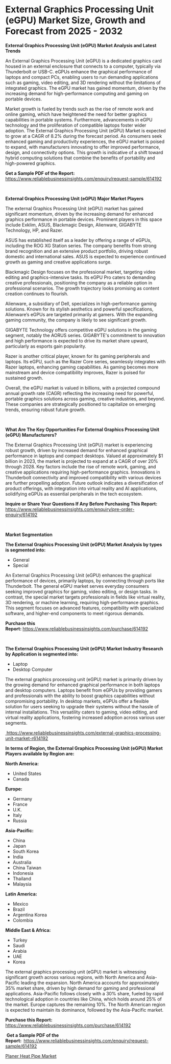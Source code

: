 <p><h1>External Graphics Processing Unit (eGPU) Market Size, Growth and Forecast from 2025 - 2032</h1></p><p><strong>External Graphics Processing Unit (eGPU) Market Analysis and Latest Trends</strong></p>
<p><p>An External Graphics Processing Unit (eGPU) is a dedicated graphics card housed in an external enclosure that connects to a computer, typically via Thunderbolt or USB-C. eGPUs enhance the graphical performance of laptops and compact PCs, enabling users to run demanding applications such as gaming, video editing, and 3D rendering without the limitations of integrated graphics. The eGPU market has gained momentum, driven by the increasing demand for high-performance computing and gaming on portable devices.</p><p>Market growth is fueled by trends such as the rise of remote work and online gaming, which have heightened the need for better graphics capabilities in portable systems. Furthermore, advancements in eGPU technology and the proliferation of compatible laptops foster wider adoption. The External Graphics Processing Unit (eGPU) Market is expected to grow at a CAGR of 8.2% during the forecast period. As consumers seek enhanced gaming and productivity experiences, the eGPU market is poised to expand, with manufacturers innovating to offer improved performance, design, and connectivity options. This growth is indicative of a shift toward hybrid computing solutions that combine the benefits of portability and high-powered graphics.</p></p>
<p><strong>Get a Sample PDF of the Report:&nbsp;</strong> <a href="https://www.reliablebusinessinsights.com/enquiry/request-sample/614192?utm_campaign=3148&utm_medium=2&utm_source=Github&utm_content=ia&utm_term=06042025&utm_id=external-graphics-processing-unit-egpu">https://www.reliablebusinessinsights.com/enquiry/request-sample/614192</a></p>
<p>&nbsp;</p>
<p><strong>External Graphics Processing Unit (eGPU) Major Market Players</strong></p>
<p><p>The external Graphics Processing Unit (eGPU) market has gained significant momentum, driven by the increasing demand for enhanced graphics performance in portable devices. Prominent players in this space include Exklim, ASUS, Blackmagic Design, Alienware, GIGABYTE Technology, HP, and Razer.</p><p>ASUS has established itself as a leader by offering a range of eGPUs, including the ROG XG Station series. The company benefits from strong brand recognition and an extensive product portfolio, driving robust domestic and international sales. ASUS is expected to experience continued growth as gaming and creative applications surge.</p><p>Blackmagic Design focuses on the professional market, targeting video editing and graphics-intensive tasks. Its eGPU Pro caters to demanding creative professionals, positioning the company as a reliable option in professional scenarios. The growth trajectory looks promising as content creation continues to flourish.</p><p>Alienware, a subsidiary of Dell, specializes in high-performance gaming solutions. Known for its stylish aesthetics and powerful specifications, Alienware’s eGPUs are targeted primarily at gamers. With the expanding gaming community, the company is likely to see significant growth.</p><p>GIGABYTE Technology offers competitive eGPU solutions in the gaming segment, notably the AORUS series. GIGABYTE's commitment to innovation and high performance is expected to drive its market share upward, particularly as esports gain popularity.</p><p>Razer is another critical player, known for its gaming peripherals and laptops. Its eGPU, such as the Razer Core series, seamlessly integrates with Razer laptops, enhancing gaming capabilities. As gaming becomes more mainstream and device compatibility improves, Razer is poised for sustained growth.</p><p>Overall, the eGPU market is valued in billions, with a projected compound annual growth rate (CAGR) reflecting the increasing need for powerful, portable graphics solutions across gaming, creative industries, and beyond. These companies are strategically positioned to capitalize on emerging trends, ensuring robust future growth.</p></p>
<p>&nbsp;</p>
<p><strong>What Are The Key Opportunities For External Graphics Processing Unit (eGPU) Manufacturers?</strong></p>
<p><p>The External Graphics Processing Unit (eGPU) market is experiencing robust growth, driven by increased demand for enhanced graphical performance in laptops and compact desktops. Valued at approximately $1 billion in 2023, the market is projected to expand at a CAGR of over 20% through 2028. Key factors include the rise of remote work, gaming, and creative applications requiring high-performance graphics. Innovations in Thunderbolt connectivity and improved compatibility with various devices are further propelling adoption. Future outlook indicates a diversification of product offerings, with integration into virtual reality and AI applications, solidifying eGPUs as essential peripherals in the tech ecosystem.</p></p>
<p><strong>Inquire or Share Your Questions If Any Before Purchasing This Report:</strong> <a href="https://www.reliablebusinessinsights.com/enquiry/pre-order-enquiry/614192?utm_campaign=3148&utm_medium=2&utm_source=Github&utm_content=ia&utm_term=06042025&utm_id=external-graphics-processing-unit-egpu">https://www.reliablebusinessinsights.com/enquiry/pre-order-enquiry/614192</a></p>
<p>&nbsp;</p>
<p><strong>Market Segmentation</strong></p>
<p><strong>The External Graphics Processing Unit (eGPU) Market Analysis by types is segmented into:</strong></p>
<p><ul><li>General</li><li>Special</li></ul></p>
<p><p>An External Graphics Processing Unit (eGPU) enhances the graphical performance of devices, primarily laptops, by connecting through ports like Thunderbolt. The general eGPU market serves everyday consumers seeking improved graphics for gaming, video editing, or design tasks. In contrast, the special market targets professionals in fields like virtual reality, 3D rendering, or machine learning, requiring high-performance graphics. This segment focuses on advanced features, compatibility with specialized software, and higher-end components to meet rigorous demands.</p></p>
<p><strong>Purchase this Report:&nbsp;</strong><a href="https://www.reliablebusinessinsights.com/purchase/614192?utm_campaign=3148&utm_medium=2&utm_source=Github&utm_content=ia&utm_term=06042025&utm_id=external-graphics-processing-unit-egpu">https://www.reliablebusinessinsights.com/purchase/614192</a></p>
<p>&nbsp;</p>
<p><strong>The External Graphics Processing Unit (eGPU) Market Industry Research by Application is segmented into:</strong></p>
<p><ul><li>Laptop</li><li>Desktop Computer</li></ul></p>
<p><p>The external graphics processing unit (eGPU) market is primarily driven by the growing demand for enhanced graphical performance in both laptops and desktop computers. Laptops benefit from eGPUs by providing gamers and professionals with the ability to boost graphics capabilities without compromising portability. In desktop markets, eGPUs offer a flexible solution for users seeking to upgrade their systems without the hassle of internal installations. This versatility caters to gaming, video editing, and virtual reality applications, fostering increased adoption across various user segments.</p></p>
<p><a href="https://www.reliablebusinessinsights.com/external-graphics-processing-unit-market-r614192?utm_campaign=3148&utm_medium=2&utm_source=Github&utm_content=ia&utm_term=06042025&utm_id=external-graphics-processing-unit-egpu">&nbsp;https://www.reliablebusinessinsights.com/external-graphics-processing-unit-market-r614192</a></p>
<p><strong>In terms of Region, the External Graphics Processing Unit (eGPU) Market Players available by Region are:</strong></p>
<p>
    <p> <strong> North America: </strong>
        <ul>
            <li>United States</li>
            <li>Canada</li>
        </ul>
        </p> 
    <p> <strong> Europe: </strong>
        <ul>
            <li>Germany</li>
            <li>France</li>
            <li>U.K.</li>
            <li>Italy</li>
            <li>Russia</li>
        </ul>
        </p> 
    <p> <strong> Asia-Pacific: </strong>
        <ul>
            <li>China</li>
            <li>Japan</li>
            <li>South Korea</li>
            <li>India</li>
            <li>Australia</li>
            <li>China Taiwan</li>
            <li>Indonesia</li>
            <li>Thailand</li>
            <li>Malaysia</li>
        </ul>
        </p> 
    <p> <strong> Latin America: </strong>
        <ul>
            <li>Mexico</li>
            <li>Brazil</li>
            <li>Argentina Korea</li>
            <li>Colombia</li>
        </ul>
        </p> 
    <p> <strong> Middle East & Africa: </strong>
        <ul>
            <li>Turkey</li>
            <li>Saudi</li>
            <li>Arabia</li>
            <li>UAE</li>
            <li>Korea</li>
        </ul>
    </p>
    </p>
<p><p>The external graphics processing unit (eGPU) market is witnessing significant growth across various regions, with North America and Asia-Pacific leading the expansion. North America accounts for approximately 35% market share, driven by high demand for gaming and professional applications. Asia-Pacific follows closely with a 30% share, fueled by rapid technological adoption in countries like China, which holds around 25% of the market. Europe captures the remaining 10%. The North American region is expected to maintain its dominance, followed by the Asia-Pacific market.</p></p>
<p><strong>Purchase this Report: </strong><a href="https://www.reliablebusinessinsights.com/purchase/614192?utm_campaign=3148&utm_medium=2&utm_source=Github&utm_content=ia&utm_term=06042025&utm_id=external-graphics-processing-unit-egpu">https://www.reliablebusinessinsights.com/purchase/614192</a></p>
<p>&nbsp;<strong>Get a Sample PDF of the Report:&nbsp;&nbsp;</strong><a href="https://www.reliablebusinessinsights.com/enquiry/request-sample/614192?utm_campaign=3148&utm_medium=2&utm_source=Github&utm_content=ia&utm_term=06042025&utm_id=external-graphics-processing-unit-egpu">https://www.reliablebusinessinsights.com/enquiry/request-sample/614192</a></p>
<p><strong></strong></p>
<p><p><a href="https://github.com/voetzeszuh/Market-Research-Report-List-1/blob/main/planer-heat-pipe-market.md?utm_campaign=3148&utm_medium=2&utm_source=Github&utm_content=ia&utm_term=06042025&utm_id=external-graphics-processing-unit-egpu">Planer Heat Pipe Market</a></p></p>